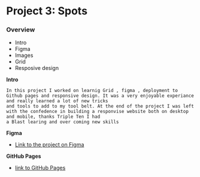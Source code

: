 # Project 3: Spots

### Overview

- Intro
- Figma
- Images
- Grid
- Resposive design

**Intro**

```
In this project I worked on learnig Grid , figma , deployment to Github pages and responsive design. It was a very enjoyable experiance and really learned a lot of new tricks
and tools to add to my tool belt. At the end of the project I was left with the confedence in building a responvise website both on desktop and mobile, thanks Triple Ten I had
a Blast learing and over coming new skills
```

**Figma**

- [Link to the project on Figma](https://www.figma.com/file/BBNm2bC3lj8QQMHlnqRsga/Sprint-3-Project-%E2%80%94-Spots?type=design&node-id=2%3A60&mode=design&t=afgNFybdorZO6cQo-1)

**GitHub Pages**

- [link to GitHub Pages](https://reyesenterprise.github.io/se_project_spots/)
